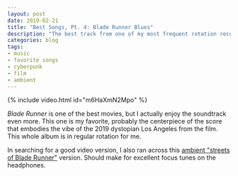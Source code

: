 ```yaml
---
layout: post
date: 2019-02-21
title: "Best Songs, Pt. 4: Blade Runner Blues"
description: "The best track from one of my most frequent rotation records, 'Blade Runner Blues' from the film."
categories: blog
tags:
- music
- favorite songs
- cyberpunk
- film
- ambient
---
```


{% include video.html id="m6HaXmN2Mpo" %}

_Blade Runner_ is one of the best movies, but I actually enjoy the soundtrack even more. This one is my favorite, probably the centerpiece of the score that embodies the vibe of the 2019 dystopian Los Angeles from the film. This whole album is in regular rotation for me.

In searching for a good video version, I also ran across this [ambient "streets of Blade Runner"](https://www.youtube.com/watch?v=MyitVNMFApc "Blade Runner Ambience") version. Should make for excellent focus tunes on the headphones.
